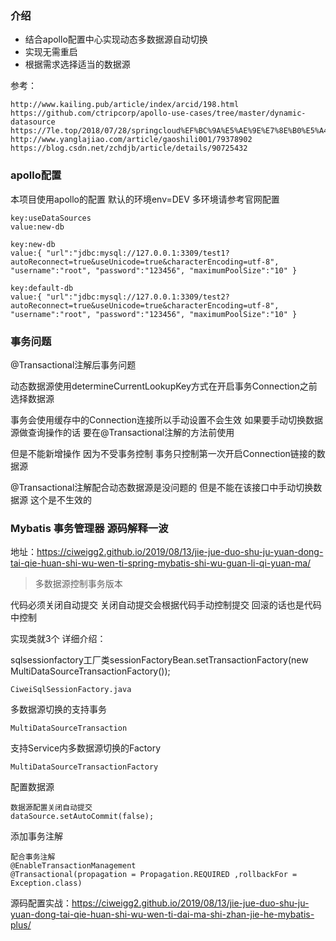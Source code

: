 ### 介绍

* 结合apollo配置中心实现动态多数据源自动切换
* 实现无需重启
* 根据需求选择适当的数据源

参考：

```
http://www.kailing.pub/article/index/arcid/198.html
https://github.com/ctripcorp/apollo-use-cases/tree/master/dynamic-datasource
https://7le.top/2018/07/28/springcloud%EF%BC%9A%E5%AE%9E%E7%8E%B0%E5%A4%9A%E6%95%B0%E6%8D%AE%E6%BA%90%E4%BA%8B%E5%8A%A1/#more
http://www.yanglajiao.com/article/gaoshili001/79378902
https://blog.csdn.net/zchdjb/article/details/90725432
```

### apollo配置

本项目使用apollo的配置 默认的环境env=DEV 多环境请参考官网配置

```
key:useDataSources
value:new-db

key:new-db
value:{ "url":"jdbc:mysql://127.0.0.1:3309/test1?autoReconnect=true&useUnicode=true&characterEncoding=utf-8", "username":"root", "password":"123456", "maximumPoolSize":"10" }

key:default-db
value:{ "url":"jdbc:mysql://127.0.0.1:3309/test2?autoReconnect=true&useUnicode=true&characterEncoding=utf-8", "username":"root", "password":"123456", "maximumPoolSize":"10" }
```

### 事务问题

@Transactional注解后事务问题

动态数据源使用determineCurrentLookupKey方式在开启事务Connection之前选择数据源

事务会使用缓存中的Connection连接所以手动设置不会生效 如果要手动切换数据源做查询操作的话 要在@Transactional注解的方法前使用

但是不能新增操作 因为不受事务控制 事务只控制第一次开启Connection链接的数据源

@Transactional注解配合动态数据源是没问题的 但是不能在该接口中手动切换数据源 这个是不生效的

### Mybatis 事务管理器 源码解释一波

地址：https://ciweigg2.github.io/2019/08/13/jie-jue-duo-shu-ju-yuan-dong-tai-qie-huan-shi-wu-wen-ti-spring-mybatis-shi-wu-guan-li-qi-yuan-ma/

> 多数据源控制事务版本

代码必须关闭自动提交 关闭自动提交会根据代码手动控制提交 回滚的话也是代码中控制

实现类就3个 详细介绍：

sqlsessionfactory工厂类sessionFactoryBean.setTransactionFactory(new MultiDataSourceTransactionFactory());

```
CiweiSqlSessionFactory.java
```

多数据源切换的支持事务

```
MultiDataSourceTransaction
```

支持Service内多数据源切换的Factory

```
MultiDataSourceTransactionFactory
```

配置数据源

```
数据源配置关闭自动提交
dataSource.setAutoCommit(false);
```

添加事务注解

```
配合事务注解
@EnableTransactionManagement
@Transactional(propagation = Propagation.REQUIRED ,rollbackFor = Exception.class)
```

源码配置实战：https://ciweigg2.github.io/2019/08/13/jie-jue-duo-shu-ju-yuan-dong-tai-qie-huan-shi-wu-wen-ti-dai-ma-shi-zhan-jie-he-mybatis-plus/